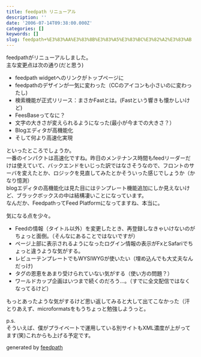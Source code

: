 ```yaml
---
title: feedpath リニューアル
description: ''
date: '2006-07-14T09:38:00.000Z'
categories: []
keywords: []
slug: feedpath+%E3%83%AA%E3%83%8B%E3%83%A5%E3%83%BC%E3%82%A2%E3%83%AB
---
```

feedpathがリニューアルしました。  
主な変更点は次の通り(だと思う)

*   feedpath widgetへのリンクがトップページに
*   feedpathのデザインが一気に変わった（CCのアイコンも小さいのに変わったし)
*   検索機能が正式リリース：まさかFastとは。(Fastという響きも懐かしいけど)
*   FeesBaseってなに？
*   文字の大きさが変えられるようになった(最小が今までの大きさ？）
*   Blogエディタが高機能化
*   そして何より高速化実現

といったところでしょうか。  
一番のインパクトは高速化ですね。昨日のメンテナンス時間もfeedリーダーだけは使えていて、バックエンドをいじった訳ではなさそうなので、フロントのサーバを変えたとか、ロジックを見直してみたとかそういった感じでしょうか（かなり憶測）  
blogエディタの高機能化は見た目にはテンプレート機能追加にしか見えないけど、ブラックボックスの中は結構凄いことになっています。  
なんだか、FeedpathってFeed Platformになってますね、本当に。  
  
気になる点を少々。

*   Feedの情報（タイトル以外）を変更したとき、再登録しなきゃいけないのがちょっと面倒。（そんなにあることではないですが）
*   ページ上部に表示されるようになったログイン情報の表示がFxとSafariでちょっと違うような気がする。
*   レビューテンプレートでもWYSIWYGが使いたい（埋め込んでも大丈夫なんだっけ)
*   タグの恩恵をあまり受けられていない気がする（使い方の問題？）
*   ワールドカップ企画はいつまで続くのだろう…。（すでに全文配信ではなくなってるけど）

もっとあったような気がするけど思い返してみると大して出てこなかった（汗  
とりあえず、microformatsをもうちょっと勉強しようっと。  
  
p.s.  
そういえば、僕がプライベートで運用している別サイトもXML濃度が上がってます(笑)これからも上げる予定です。

generated by [feedpath](http://feedpath.jp)